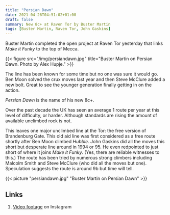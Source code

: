 ```yaml
---
title: "Persian Dawn"
date: 2021-04-26T04:51:02+01:00
draft: false
summary: New 8c+ at Raven Tor by Buster Martin
tags: [Buster Martin, Raven Tor, John Gaskins]
---
```


Buster Martin completed the open project at Raven Tor yesterday that links *Make it Funky* to the top of Mecca.

{{< figure src="/img/persiandawn.jpg" title="Buster Martin on Persian Dawn. Photo by Alex Hupje." >}}

The line has been known for some time but no one was sure it would go. Ben Moon solved the crux moves last year and then Steve McClure added a new bolt. Great to see the younger generation finally getting in on the action.

*Persian Dawn* is the name of his new 8c+.

Over the past decade the UK has seen an average 1 route per year at this level of difficulty, or harder. Although standards are rising the amount of available unclimbed rock is not.

This leaves one major unclimbed line at the Tor: the free version of Brandenburg Gate. This old aid line was first considered as a free route shortly after Ben Moon climbed *Hubble*. John Gaskins did all the moves this short but desperate line around in 1994 or 95. He even redpointed to just short of where it joins *Make it Funky*. (Yes, there are reliable witnesses to this.) The route has been tried by numerous strong climbers including Malcolm Smith and Steve McClure (who did all the moves but one). Speculation suggests the route is around 9b but time will tell.

{{< picture "persiandawn.jpg" "Buster Martin on Persian Dawn" >}}


## Links

1. [Video footage](https://www.instagram.com/p/COIGdOMj1u8/) on Instagram